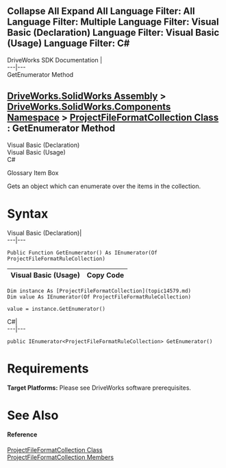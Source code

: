 Collapse All Expand All Language Filter: All  Language Filter: Multiple  Language Filter: Visual Basic (Declaration) Language Filter: Visual Basic (Usage) Language Filter: C#  
---  
DriveWorks SDK Documentation  |   
---|---  
GetEnumerator Method   
  
[DriveWorks.SolidWorks Assembly](topic13342.md) > [DriveWorks.SolidWorks.Components Namespace](topic13925.md) > [ProjectFileFormatCollection Class](topic14579.md) : GetEnumerator Method  
---  
  
Visual Basic (Declaration)    
Visual Basic (Usage)    
C# 

Glossary Item Box

Gets an object which can enumerate over the items in the collection. 

# Syntax

Visual Basic (Declaration)|   
---|---  
      
    
    Public Function GetEnumerator() As IEnumerator(Of ProjectFileFormatRuleCollection)  
  
Visual Basic (Usage)| Copy Code  
---|---  
      
    
    Dim instance As [ProjectFileFormatCollection](topic14579.md)
    Dim value As IEnumerator(Of ProjectFileFormatRuleCollection)
     
    value = instance.GetEnumerator()  
  
C#|   
---|---  
      
    
    public IEnumerator<ProjectFileFormatRuleCollection> GetEnumerator()  
  
# Requirements

**Target Platforms:** Please see DriveWorks software prerequisites.

# See Also

#### Reference

[ProjectFileFormatCollection Class](topic14579.md)   
[ProjectFileFormatCollection Members](topic14580.md)


